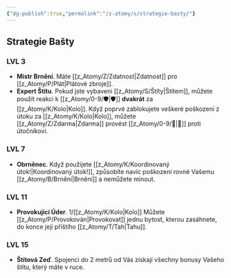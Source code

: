 ```yaml
---
{"dg-publish":true,"permalink":"/z-atomy/s/strategie-basty/"}
---
```


## Strategie Bašty
### LVL 3
- **Mistr Brnění**. Máte [[z_Atomy/Z/Zdatnost\|Zdatnost]] pro [[z_Atomy/P/Plát\|Plátové zbroje]].
- **Expert Štítu**. Pokud jste vybaveni [[z_Atomy/S/Štíty\|Štítem]], můžete použít reakci k [[z_Atomy/0-9/🛡️\|🛡️]] **dvakrát** za [[z_Atomy/K/Kolo\|Kolo]]. Když poprvé zablokujete veškeré poškození z útoku za [[z_Atomy/K/Kolo\|Kolo]], můžete [[z_Atomy/Z/Zdarma\|Zdarma]] provést [[z_Atomy/0-9/🛑\|🛑]] proti útočníkovi.

### LVL 7
- **Obrněnec**. Když použijete [[z_Atomy/K/Koordinovaný útok!\|Koordinovaný útok!]], způsobíte navíc poškození rovné Vašemu [[z_Atomy/B/Brnění\|Brnění]] a nemůžete minout.

### LVL 11
- **Provokující Úder**. 1/[[z_Atomy/K/Kolo\|Kolo]] Můžete [[z_Atomy/P/Provokován\|Provokovat]] jednu bytost, kterou zasáhnete, do konce její příštího [[z_Atomy/T/Tah\|Tahu]].

### LVL 15
- **Štítová Zeď**. Spojenci do 2 metrů od Vás získají všechny bonusy Vašeho štítu, který máte v ruce.